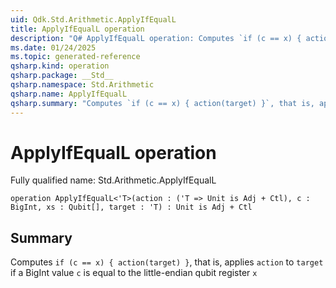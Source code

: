 ```yaml
---
uid: Qdk.Std.Arithmetic.ApplyIfEqualL
title: ApplyIfEqualL operation
description: "Q# ApplyIfEqualL operation: Computes `if (c == x) { action(target) }`, that is, applies `action` to `target` if a BigInt value `c` is equal to the little-endian qubit register `x`"
ms.date: 01/24/2025
ms.topic: generated-reference
qsharp.kind: operation
qsharp.package: __Std__
qsharp.namespace: Std.Arithmetic
qsharp.name: ApplyIfEqualL
qsharp.summary: "Computes `if (c == x) { action(target) }`, that is, applies `action` to `target` if a BigInt value `c` is equal to the little-endian qubit register `x`"
---
```


# ApplyIfEqualL operation

Fully qualified name: Std.Arithmetic.ApplyIfEqualL

```qsharp
operation ApplyIfEqualL<'T>(action : ('T => Unit is Adj + Ctl), c : BigInt, xs : Qubit[], target : 'T) : Unit is Adj + Ctl
```

## Summary
Computes `if (c == x) { action(target) }`, that is, applies `action` to `target`
if a BigInt value `c` is equal to the little-endian qubit register `x`
